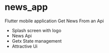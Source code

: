 # news_app

Flutter mobile application Get News From an Api 
- Splash screen with logo
- News Api
- Getx State management
- Attractive Ui
